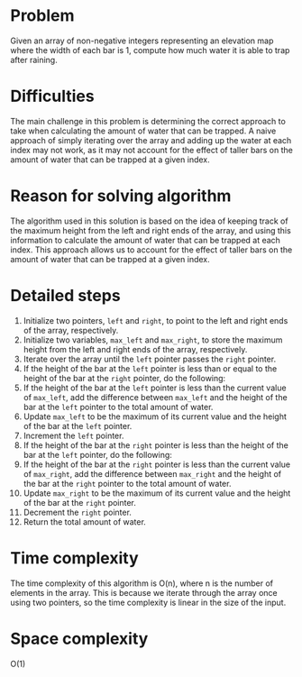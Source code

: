 # Problem

Given an array of non-negative integers representing an elevation map where the width of each bar is 1, compute how much water it is able to trap after raining.

# Difficulties

The main challenge in this problem is determining the correct approach to take when calculating the amount of water that can be trapped. A naive approach of simply iterating over the array and adding up the water at each index may not work, as it may not account for the effect of taller bars on the amount of water that can be trapped at a given index.

# Reason for solving algorithm

The algorithm used in this solution is based on the idea of keeping track of the maximum height from the left and right ends of the array, and using this information to calculate the amount of water that can be trapped at each index. This approach allows us to account for the effect of taller bars on the amount of water that can be trapped at a given index.

# Detailed steps
1. Initialize two pointers,  `left` and `right`, to point to the left and right ends of the array, respectively.
2. Initialize two variables,  `max_left` and `max_right`, to store the maximum height from the left and right ends of the array, respectively.
3. Iterate over the array until the `left` pointer passes the `right` pointer.
4. If the height of the bar at the `left` pointer is less than or equal to the height of the bar at the `right` pointer, do the following:
  1. If the height of the bar at the `left` pointer is less than the current value of `max_left`, add the difference between `max_left` and the height of the bar at the `left` pointer to the total amount of water.
  2. Update `max_left` to be the maximum of its current value and the height of the bar at the `left` pointer.
  3. Increment the `left` pointer.
5. If the height of the bar at the `right` pointer is less than the height of the bar at the `left` pointer, do the following:
  1. If the height of the bar at the `right` pointer is less than the current value of `max_right`, add the difference between `max_right` and the height of the bar at the `right` pointer to the total amount of water.
  2. Update `max_right` to be the maximum of its current value and the height of the bar at the `right` pointer.
  3. Decrement the `right` pointer.
6. Return the total amount of water.
# Time complexity

The time complexity of this algorithm is O(n), where n is the number of elements in the array. This is because we iterate through the array once using two pointers, so the time complexity is linear in the size of the input.

# Space complexity

O(1)

